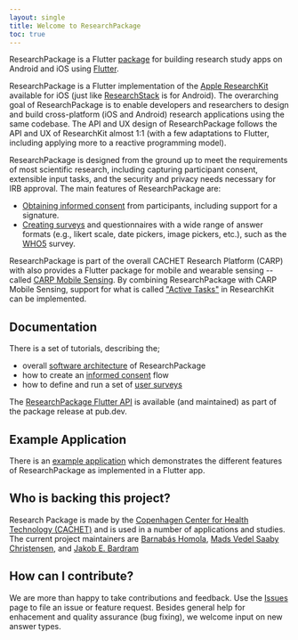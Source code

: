 ```yaml
---
layout: single
title: Welcome to ResearchPackage
toc: true
---
```


ResearchPackage is a Flutter [package](https://pub.dartlang.org/packages/research_package) for building research study apps on Android and iOS using [Flutter](https://flutter.dev).

ResearchPackage is a Flutter implementation of the [Apple ResearchKit](https://www.researchandcare.org/researchkit/) available for iOS (just like  [ResearchStack](http://researchstack.org/) is for Android). The overarching goal of ResearchPackage is to enable developers and researchers to design and build cross-platform (iOS and Android) research applications using the same codebase. The API and UX design of ResearchPackage follows the API and UX of ResearchKit almost 1:1 (with a few adaptations to Flutter, including applying more to a reactive programming model).

ResearchPackage is designed from the ground up to meet the requirements of most scientific research, including capturing participant consent, extensible input tasks, and the security and privacy needs necessary for IRB approval. 
The main features of ResearchPackage are:

- [Obtaining informed consent](consent) from participants, including support for a signature.
- [Creating surveys](survey) and questionnaires with a wide range of answer formats (e.g., likert scale, date pickers, image pickers, etc.), such as the [WHO5](https://www.psykiatri-regionh.dk/who-5/Documents/WHO5_English.pdf) survey.

ResearchPackage is part of the overall CACHET Research Platform (CARP) with also provides a Flutter package for mobile and wearable sensing -- called [CARP Mobile Sensing](https://pub.dev/packages/carp_mobile_sensing). By combining ResearchPackage with CARP Mobile Sensing, support for what is called ["Active Tasks"](https://www.researchandcare.org/researchkit/) in ResearchKit can be implemented.

## Documentation

There is a set of tutorials, describing the;

- overall [software architecture](software-architecture) of ResearchPackage
- how to create an [informed consent](consent) flow 
- how to define and run a set of [user surveys](survey)

The [ResearchPackage Flutter API](https://pub.dev/documentation/research_package/latest/) is available (and maintained) as part of the package release at pub.dev.

## Example Application

There is an [example application](https://github.com/cph-cachet/research.package/tree/master/example/research_package_demo_app) which demonstrates the different features of ResearchPackage as implemented in a Flutter app.

## Who is backing this project?

Research Package is made by the [Copenhagen Center for Health Technology (CACHET)](http://www.cachet.dk/) and is used in a number of applications and studies. The current project maintainers are [Barnabás Homola](https://github.com/barnabashomola), [Mads Vedel Saaby Christensen](https://github.com/MadsVSChristensen), and [Jakob E. Bardram](http://www.bardram.net)

## How can I contribute?

We are more than happy to take contributions and feedback. Use the [Issues](https://github.com/cph-cachet/research.package/issues) page to file an issue or feature request. Besides general help for enhacement and quality assurance (bug fixing), we welcome input on new answer types. 





